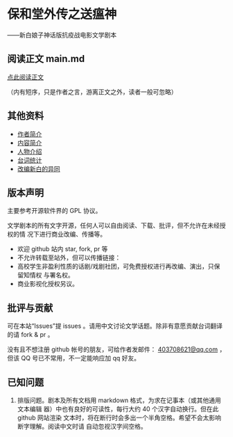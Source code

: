 # 保和堂外传之送瘟神

——新白娘子神话版抗疫战电影文学剧本

## 阅读正文 main.md

[点此阅读正文](main.md)

（内有短序，只是作者之言，游离正文之外，读者一般可忽略）

## 其他资料

* [作者简介](author.md)
* [内容简介](intro.md)
* [人物介绍](roles.md)
* [台词统计](stats.md)
* [改编新白的异同](diff-xinbai.md)

## 版本声明

主要参考开源软件界的 GPL 协议。

文学剧本的所有文字开源，任何人可以自由阅读、下载、批评，但不允许在未经授权的情
况下进行商业改编、传播等。

* 欢迎 github 站内 star, fork, pr 等
* 不允许转载至站外，但可以传播链接：
* 高校学生非盈利性质的话剧/戏剧社团，可免费授权进行再改编、演出，只保留知情权
  与署名权。
* 商业影视化授权另议。

## 批评与贡献

可在本站“Issues”提 issues 。请用中文讨论文学话题。除非有意愿贡献台词翻译的请
fork & pr 。

没有且不想注册 github 帐号的朋友，可给作者发邮件： 403708621@qq.com ，但该 QQ
号已不常用，不一定能响应加 qq 好友。

## 已知问题

1. 排版问题。剧本及所有文档用 markdown 格式，为求在记事本（或其他通用文本编辑
   器）中也有良好的可读性，每行大约 40 个汉字自动换行。但在此 github 网站渲染
   文本时，将在断行时会多出一个半角空格。希望不会太影响断字理解。阅读中文时请
   自动忽视汉字间空格。
